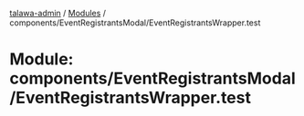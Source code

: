 [talawa-admin](../README.md) / [Modules](../modules.md) / components/EventRegistrantsModal/EventRegistrantsWrapper.test

# Module: components/EventRegistrantsModal/EventRegistrantsWrapper.test
